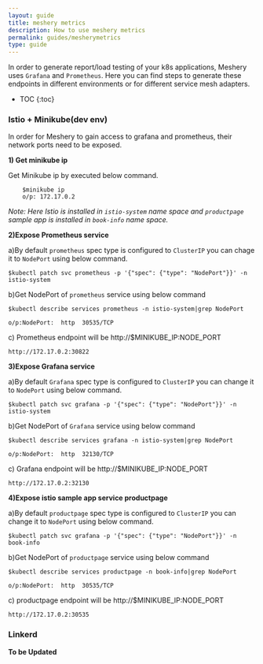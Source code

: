 ```yaml
---
layout: guide
title: meshery metrics
description: How to use meshery metrics
permalink: guides/mesherymetrics
type: guide
---
```


In order to generate report/load testing of your k8s applications, Meshery uses `Grafana` and `Prometheus`.
Here you can find steps to generate these endpoints in different environments or for different service mesh adapters.

* TOC
{:toc}


### Istio + Minikube(dev env)



In order for Meshery to gain access to grafana and prometheus, their network ports need to be exposed.



**1) Get minikube ip**

Get Minikube ip by executed below command.
    
```        
    $minikube ip
    o/p: 172.17.0.2
```
<i>Note: Here Istio is installed in `istio-system` name space and `productpage` sample app is installed in `book-info` name space.
</i>

**2)Expose Prometheus service**

a)By default  `prometheus`  spec type is configured to `ClusterIP`  you can chage it to `NodePort` using below command.

```
$kubectl patch svc prometheus -p '{"spec": {"type": "NodePort"}}' -n istio-system
```

b)Get NodePort of `prometheus` service using below command

```
$kubectl describe services prometheus -n istio-system|grep NodePort

o/p:NodePort:  http  30535/TCP
```

c) Prometheus endpoint will be http://$MINIKUBE_IP:NODE_PORT

```
http://172.17.0.2:30822
```


**3)Expose Grafana service**

a)By default  `Grafana`  spec type is configured to `ClusterIP`  you can change it to `NodePort` using below command.

```
$kubectl patch svc grafana -p '{"spec": {"type": "NodePort"}}' -n istio-system
```

b)Get NodePort of `Grafana` service using below command

```
$kubectl describe services grafana -n istio-system|grep NodePort

o/p:NodePort:  http  32130/TCP
```

c) Grafana endpoint will be http://$MINIKUBE_IP:NODE_PORT

```
http://172.17.0.2:32130
```


**4)Expose  istio sample app service productpage**

a)By default  `productpage`  spec type is configured to `ClusterIP`  you can change it to `NodePort` using below command.

```
$kubectl patch svc grafana -p '{"spec": {"type": "NodePort"}}' -n book-info
```

b)Get NodePort of `productpage` service using below command

```
$kubectl describe services productpage -n book-info|grep NodePort

o/p:NodePort:  http  30535/TCP
```

c) productpage endpoint will be http://$MINIKUBE_IP:NODE_PORT

```
http://172.17.0.2:30535
```






### Linkerd

**To be Updated**
